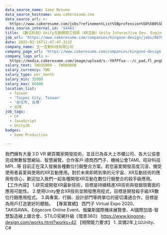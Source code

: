 ```yaml
---
data_source_name: Cake Resume
data_source_hostname: www.cakeresume.com
data_source_url: >-
  https://www.cakeresume.com/jobs?refinementList%5Bprofession%5D%5B0%5D=game-production&range%5Bsalary_range%5D%5Bmin%5D=1000000
data_source_internal_id: '54461'
title: 《數位科技》Unity互動開發工程師（XR互動）Unity Interactive Dev. Engineer
job_url: 'https://www.cakeresume.com/companies/kingone-design/jobs/087873'
date: 2023-03-16T11:47:47.313Z
company_name: 王一互動科技有限公司
company_page_url: 'https://www.cakeresume.com/companies/kingone-design'
company_logo_url: >-
  https://media.cakeresume.com/image/upload/s--YHfPfua---/c_pad,fl_png8,h_200,w_200/v1646984001/eknd9prrxiyw4zjlqram.png
salary_text: TWD35000 - TWD60000
salary_currency: TWD
salary_type: per_month
salary_min: 35000
salary_max: 60000
location_list:
  - Taiwan
  - 'Taipei City, Taiwan'
  - '台北市, 台灣'
  - 台灣
job_tags:
  - C#
  - JavaScript
  - Unity3D
badges:
  - Game Production

---
```


我們擁有大量３D VR 網頁獨家開發技術，並且已為各大上市櫃公司、各大公協會完成無數智慧網站、智慧展覽，合作客戶:德商西門子、機械公會TAMI、旺矽科技MPI...等 目前正在深入發展各種數位行銷整合方案。若您喜愛開發高度沉浸、備受使用者喜愛與使用的XR互動應用。對於未來即將到來的元宇宙、XR互動技術的應用有信心，歡迎加入我們一起各種開發XR互動在數位行銷整合的殺手級應用。 【工作內容】 1.研究或開發XR最新技術，目標是持續精進XR技術與發掘現實面的應用可能性。 2.使用Unity整合XR技術並開發應用程式，目標是開發殺手級XR數位行銷應用程式。 3.與專案、行銷、設計部門等跨單位的密切溝通合作，目標是為用戶打造更好的體驗。 【專案實績】 西門子 Virtual Expo 2020、TAKISAWA、Edgecore Online Event、俄羅斯國際機床展覽會、AI國際加值-智慧製造線上媒合會、STILO官網升級《環景360》 https://www.kingone-design.com/works.html?works=42 【相關能力要求】 1. 具備2年上以Unity、C#